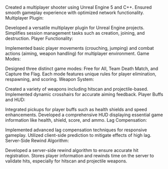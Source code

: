 Created a multiplayer shooter using Unreal Engine 5 and C++. Ensured smooth gameplay experience with optimized network functionality. Multiplayer Plugin:

Developed a versatile multiplayer plugin for Unreal Engine projects. Simplifies session management tasks such as creation, joining, and destruction. Player Functionality:

Implemented basic player movements (crouching, jumping) and combat actions (aiming, weapon handling) for multiplayer environment. Game Modes:

Designed three distinct game modes: Free for All, Team Death Match, and Capture the Flag. Each mode features unique rules for player elimination, respawning, and scoring. Weapon System:

Created a variety of weapons including hitscan and projectile-based. Implemented dynamic crosshairs for accurate aiming feedback. Player Buffs and HUD:

Integrated pickups for player buffs such as health shields and speed enhancements. Developed a comprehensive HUD displaying essential game information like health, shield, score, and ammo. Lag Compensation:

Implemented advanced lag compensation techniques for responsive gameplay. Utilized client-side prediction to mitigate effects of high lag. Server-Side Rewind Algorithm:

Developed a server-side rewind algorithm to ensure accurate hit registration. Stores player information and rewinds time on the server to validate hits, especially for hitscan and projectile weapons.
